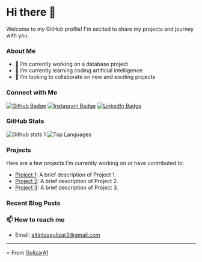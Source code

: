 # Hi there 👋

Welcome to my GitHub profile! I'm excited to share my projects and journey with you.

### About Me
- 🔭 I’m currently working on a database project
- 🌱 I’m currently learning coding artificial intelligence
- 👯 I’m looking to collaborate on new and exciting projects

### Connect with Me
[![Github Badge](https://img.shields.io/badge/-Github-181717?style=flat-square&logo=Github&logoColor=white&link=https://github.com/GulizarA1)](https://github.com/GulizarA1) 
[![Instagram Badge](https://img.shields.io/badge/-Instagram-E4405F?style=flat-square&logo=instagram&logoColor=white&link=https://instagram.com/yourusername)](https://instagram.com/yourusername) 
[![LinkedIn Badge](https://img.shields.io/badge/-LinkedIn-0077B5?style=flat-square&logo=linkedin&logoColor=white&link=https://linkedin.com/in/yourusername)](www.linkedin.com/in/gülizaraltıntaş)

### GitHub Stats
![Github stats 1](https://github-readme-stats.vercel.app/api?username=GulizarA1&show_icons=true&theme=highcontrast) 
![Top Languages](https://github-readme-stats.vercel.app/api/top-langs/?username=GulizarA1&layout=compact&theme=highcontrast)

### Projects
Here are a few projects I'm currently working on or have contributed to:

- [Project 1](https://github.com/GulizarA1/Intro-to-Astro2024): A brief description of Project 1.
- [Project 2](https://github.com/GulizarA1/Python_Project): A brief description of Project 2.
- [Project 3](https://github.com/developerburakgul/livelife): A brief description of Project 3.

### Recent Blog Posts
<!-- BLOG-POST-LIST:START -->
<!-- BLOG-POST-LIST:END -->

### 📫 How to reach me
- Email: altintasgulizar2@gmail.com

---

⭐️ From [GulizarA1](https://github.com/GulizarA1)
